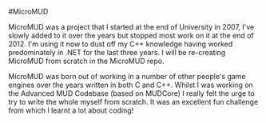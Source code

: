 #MicroMUD

MicroMUD was a project that I started at the end of University in 2007, I've slowly added to it over the years but stopped most work on it at the end of 2012. I'm using it now to dust off my C++ knowledge having worked predominately in .NET for the last three years. I will be re-creating MicroMUD from scratch in the MicroMUD repo.

MicroMUD was born out of working in a number of other people's game engines over the years written in both C and C++. Whilst I was working on the Advanced MUD Codebase (based on MUDCore) I really felt the urge to try to write the whole myself from scratch. It was an excellent fun challenge from which I learnt a lot about coding!
